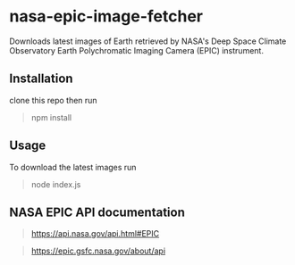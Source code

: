 # nasa-epic-image-fetcher

Downloads latest images of Earth retrieved by NASA's 
Deep Space Climate Observatory
Earth Polychromatic Imaging Camera (EPIC) instrument.

## Installation
clone this repo then run

> npm install

## Usage

To download the latest images run

> node index.js

## NASA EPIC API documentation

> https://api.nasa.gov/api.html#EPIC

> https://epic.gsfc.nasa.gov/about/api
